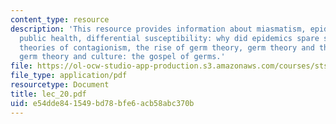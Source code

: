 ```yaml
---
content_type: resource
description: 'This resource provides information about miasmatism, epidemics, and
  public health, differential susceptibility: why did epidemics spare some?, early
  theories of contagionism, the rise of germ theory, germ theory and therapeutics,
  germ theory and culture: the gospel of germs.'
file: https://ol-ocw-studio-app-production.s3.amazonaws.com/courses/sts-005-disease-and-society-in-america-fall-2005/e54dde841549bd78bfe6acb58abc370b_lec_20.pdf
file_type: application/pdf
resourcetype: Document
title: lec_20.pdf
uid: e54dde84-1549-bd78-bfe6-acb58abc370b
---
```

